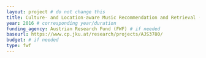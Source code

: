 ```yaml
---
layout: project # do not change this
title: Culture- and Location-aware Music Recommendation and Retrieval (Joint Seminar between Austria (FWF) and Ministry of Science and Technology, Taiwan)
year: 2016 # corresponding year/duration
funding_agency: Austrian Research Fund (FWF) # if needed
baseurl: https://www.cp.jku.at/research/projects/AJS3780/
budget: # if needed
type: fwf
---
```

